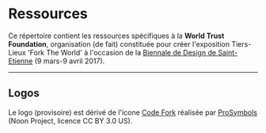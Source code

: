 # Ressources

Ce répertoire contient les ressources spécifiques à la **World Trust Foundation**, organisation (de fait) constituée pour créer l'exposition Tiers-Lieux 'Fork The World' à l'occasion de la [Biennale de Design de Saint-Etienne](http://www.biennale-design.com/saint-etienne/2017) (9 mars-9 avril 2017). 

---

## Logos

Le logo (provisoire) est dérivé de l'icone [Code Fork](https://thenounproject.com/search/?q=fork&creator=1763063&i=800022) réalisée par [ProSymbols](https://thenounproject.com/prosymbols/) (Noon Project, licence CC BY 3.0 US).


